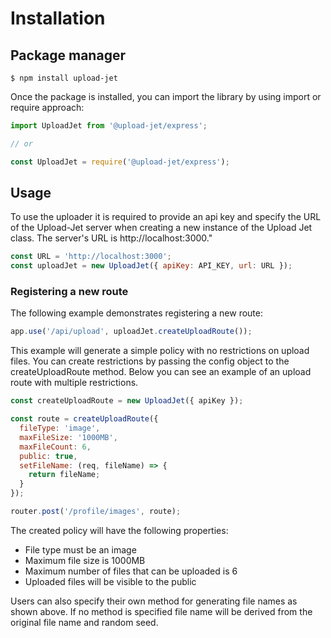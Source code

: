 # Installation

## Package manager

`$ npm install upload-jet`

Once the package is installed, you can import the library by using import or
require approach:

```javascript
import UploadJet from '@upload-jet/express';

// or

const UploadJet = require('@upload-jet/express');
```

## Usage

To use the uploader it is required to provide an api key and specify the URL of the Upload-Jet server when creating a new instance of the Upload Jet class. The server's URL is http://localhost:3000."

```javascript
const URL = 'http://localhost:3000';
const uploadJet = new UploadJet({ apiKey: API_KEY, url: URL });
```

### Registering a new route

The following example demonstrates registering a new route:

```javascript
app.use('/api/upload', uploadJet.createUploadRoute());
```

This example will generate a simple policy with no restrictions on upload files.
You can create restrictions by passing the config object to the createUploadRoute method.
Below you can see an example of an upload route with multiple restrictions.

```javascript
const createUploadRoute = new UploadJet({ apiKey });

const route = createUploadRoute({
  fileType: 'image',
  maxFileSize: '1000MB',
  maxFileCount: 6,
  public: true,
  setFileName: (req, fileName) => {
    return fileName;
  }
});

router.post('/profile/images', route);
```

The created policy will have the following properties:

- File type must be an image
- Maximum file size is 1000MB
- Maximum number of files that can be uploaded is 6
- Uploaded files will be visible to the public

Users can also specify their own method for generating file names as shown above.
If no method is specified file name will be derived from the original file name
and random seed.
